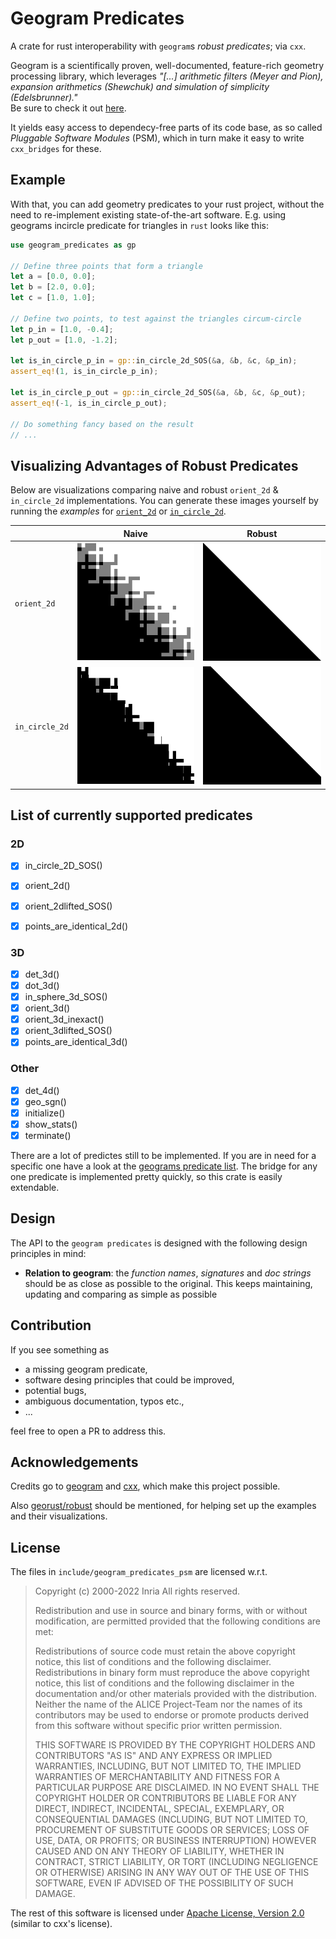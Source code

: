 # Geogram Predicates
A crate for rust interoperability with `geogram`s _robust predicates_; via `cxx`.

Geogram is a scientifically proven, well-documented, feature-rich geometry processing library, which leverages _"[...] arithmetic filters (Meyer and Pion), expansion arithmetics (Shewchuk) and simulation of simplicity (Edelsbrunner)."_ <br>
Be sure to check it out [here](https://github.com/BrunoLevy/geogram).

It yields easy access to dependecy-free parts of its code base, as so called _Pluggable Software Modules_ (PSM), which in turn make it easy to write `cxx_bridges` for these.

## Example

With that, you can add geometry predicates to your rust project, without the need to re-implement existing state-of-the-art software.
E.g. using geograms incircle predicate for triangles in `rust` looks like this: 
```rust
use geogram_predicates as gp

// Define three points that form a triangle
let a = [0.0, 0.0];
let b = [2.0, 0.0];
let c = [1.0, 1.0];

// Define two points, to test against the triangles circum-circle
let p_in = [1.0, -0.4];
let p_out = [1.0, -1.2];

let is_in_circle_p_in = gp::in_circle_2d_SOS(&a, &b, &c, &p_in);
assert_eq!(1, is_in_circle_p_in);

let is_in_circle_p_out = gp::in_circle_2d_SOS(&a, &b, &c, &p_out);
assert_eq!(-1, is_in_circle_p_out);

// Do something fancy based on the result
// ...
```

## Visualizing Advantages of Robust Predicates

Below are visualizations comparing naive and robust `orient_2d` & `in_circle_2d` implementations. You can generate these images yourself by running the _examples_ for [`orient_2d`](examples/orient_2d/) or [`in_circle_2d`](examples/in_circle_2d/).

|               | Naive                                                   | Robust                                                     |
|---------------|---------------------------------------------------------|------------------------------------------------------------|
| `orient_2d`   | ![Orient 2d naive](images/out_naive_orient_2d.png)      | ![Orient 2d robust](images/out_robust_orient_2d.png)       |
| `in_circle_2d`| ![In circle 2d naive](images/out_naive_in_circle_2d.png)| ![In circle 2d robust](images/out_robust_in_circle_2d.png) |

## List of currently supported predicates
### 2D
- [x] in_circle_2D_SOS()
- [x] orient_2d()
- [x] orient_2dlifted_SOS()
- [x] points_are_identical_2d()


### 3D
- [x] det_3d()
- [x] dot_3d()
- [x] in_sphere_3d_SOS()
- [x] orient_3d()
- [x] orient_3d_inexact()
- [x] orient_3dlifted_SOS()
- [x] points_are_identical_3d()

### Other
- [x] det_4d()
- [x] geo_sgn()
- [x] initialize()
- [x] show_stats()
- [x] terminate()

There are a lot of predictes still to be implemented. If you are in need for a specific one have a look at the [geograms predicate list](https://brunolevy.github.io/geogram/predicates_8h.html). The bridge for any one predicate is implemented pretty quickly, so this crate is easily extendable.

## Design
The API to the `geogram predicates` is designed with the following design principles in mind:
- **Relation to geogram**: the _function names_, _signatures_ and _doc strings_ should be as close as possible to the original. This keeps maintaining, updating and comparing as simple as possible

## Contribution
If you see something as
- a missing geogram predicate,
- software desing principles that could be improved,
- potential bugs,
- ambiguous documentation, typos etc.,
- ...

feel free to open a PR to address this.

## Acknowledgements
Credits go to [geogram](https://github.com/BrunoLevy/geogram)
 and [cxx](https://github.com/dtolnay/cxx), which make this project possible.

Also [georust/robust](https://github.com/georust/robust) should be mentioned, for helping set up the examples and their visualizations.

## License
The files in `include/geogram_predicates_psm` are licensed w.r.t.

> Copyright (c) 2000-2022 Inria All rights reserved.
>
> Redistribution and use in source and binary forms, with or without modification, are permitted provided that the following conditions are met:
>
> Redistributions of source code must retain the above copyright notice, this list of conditions and the following disclaimer. Redistributions in binary form must reproduce the above copyright notice, this list of conditions and the following disclaimer in the documentation and/or other materials provided with the distribution. Neither the name of the ALICE Project-Team nor the names of its contributors may be used to endorse or promote products derived from this software without specific prior written permission.
>
> THIS SOFTWARE IS PROVIDED BY THE COPYRIGHT HOLDERS AND CONTRIBUTORS "AS IS" AND ANY EXPRESS OR IMPLIED WARRANTIES, INCLUDING, BUT NOT LIMITED TO, THE IMPLIED WARRANTIES OF MERCHANTABILITY AND FITNESS FOR A PARTICULAR PURPOSE ARE DISCLAIMED. IN NO EVENT SHALL THE COPYRIGHT HOLDER OR CONTRIBUTORS BE LIABLE FOR ANY DIRECT, INDIRECT, INCIDENTAL, SPECIAL, EXEMPLARY, OR CONSEQUENTIAL DAMAGES (INCLUDING, BUT NOT LIMITED TO, PROCUREMENT OF SUBSTITUTE GOODS OR SERVICES; LOSS OF USE, DATA, OR PROFITS; OR BUSINESS INTERRUPTION) HOWEVER CAUSED AND ON ANY THEORY OF LIABILITY, WHETHER IN CONTRACT, STRICT LIABILITY, OR TORT (INCLUDING NEGLIGENCE OR OTHERWISE) ARISING IN ANY WAY OUT OF THE USE OF THIS SOFTWARE, EVEN IF ADVISED OF THE POSSIBILITY OF SUCH DAMAGE.

The rest of this software is licensed under <a href="LICENSE-APACHE">Apache License, Version 2.0</a> (similar to cxx's license).